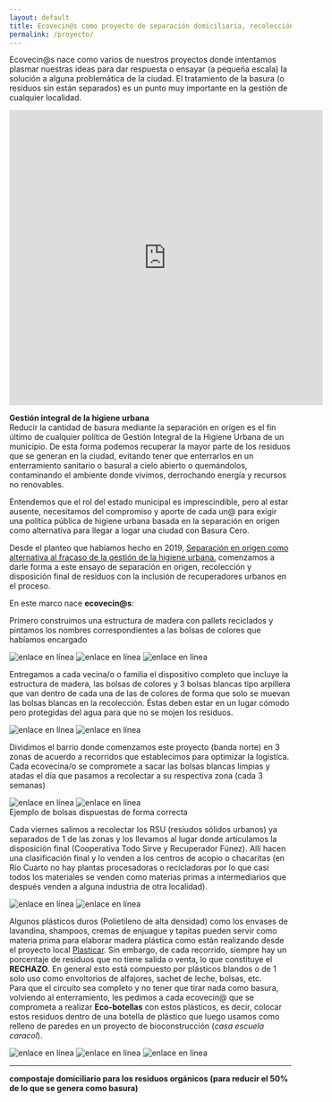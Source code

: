 ```yaml
---
layout: default
title: Ecovecin@s como proyecto de separación domiciliaria, recolección y entrega a destinos sustentables de residuos sólidos urbanos
permalink: /proyecto/
---
```

Ecovecin@s nace como varios de nuestros proyectos donde intentamos plasmar nuestras ideas para dar respuesta o ensayar (a pequeña escala) la solución a alguna problemática de la ciudad. El tratamiento de la basura (o residuos sin están separados) es un punto muy importante en la gestión de cualquier localidad.

<iframe src="https://www.facebook.com/plugins/video.php?href=https%3A%2F%2Fwww.facebook.com%2FRespetoRioCuarto%2Fvideos%2F563295107610410%2F&show_text=1&width=560" width="560" height="527" style="border:none;overflow:hidden" scrolling="no" frameborder="0" allowTransparency="true" allow="encrypted-media" allowFullScreen="true"></iframe>

__Gestión integral de la higiene urbana__  
Reducir la cantidad de basura mediante la separación en orígen es el fin último de cualquier política de Gestión Integral de la Higiene Urbana de un municipio. De esta forma podemos recuperar la mayor parte de los residuos que se generan en la ciudad, evitando tener que enterrarlos en un enterramiento sanitario o basural a cielo abierto o quemándolos, contaminando el ambiente donde vivimos, derrochando energía y recursos no renovables.  

Entendemos que el rol del estado municipal es imprescindible, pero al estar ausente, necesitamos del compromiso y aporte de cada un@ para exigir una política pública de higiene urbana basada en la separación en origen como alternativa para llegar a logar una ciudad con Basura Cero.  

Desde el planteo que habíamos hecho en 2019, [Separación en origen como alternativa al fracaso de la gestión de la higiene urbana.](https://respeto.org.ar/2019/02/07/higiene_urbana/) comenzamos a darle forma a este ensayo de separación en origen, recolección y disposición final de residuos con la inclusión de recuperadores urbanos en el proceso.

En este marco nace __ecovecin@s__:

Primero construimos una estructura de madera con pallets reciclados y pintamos los nombres correspondientes a las bolsas de colores que habíamos encargado

![enlace en línea](/img/dispositivos.jpeg)
![enlace en línea](/img/bolsas2.jpeg)
![enlace en línea](/img/dispositivo.jpeg)

Entregamos a cada vecina/o o familia el dispositivo completo que incluye la estructura de madera, las bolsas de colores y 3 bolsas blancas tipo arpillera que van dentro de cada una de las de colores de forma que solo se muevan las bolsas blancas en la recolección. Éstas deben estar en un lugar cómodo pero protegidas del agua para que no se mojen los residuos.  


![enlace en línea](/img/dispositivo2.jpeg)
![enlace en línea](/img/bolsas3.jpeg)

Dividimos el barrio donde comenzamos este proyecto (banda norte) en 3 zonas de acuerdo a recorridos que establecimos para optimizar la logística. Cada ecovecina/o se compromete a sacar las bolsas blancas limpias y atadas el día que pasamos a recolectar a su respectiva zona (cada 3 semanas)  

![enlace en línea](/img/zonas.jpeg)
![enlace en línea](/img/bolsas.jpeg)  
Ejemplo de bolsas dispuestas de forma correcta

Cada viernes salimos a recolectar los RSU (resiudos sólidos urbanos) ya separados de 1 de las zonas y los llevamos al lugar donde articulamos la disposición final (Cooperativa Todo Sirve y Recuperador Fúnez). Allí hacen una clasificación final y lo venden a los centros de acopio o chacaritas (en Río Cuarto no hay plantas procesadoras o recicladoras por lo que casi todos los materiales se venden como materias primas a intermediarios que después venden a alguna industria de otra localidad).  

![enlace en línea](/img/carro.jpeg)
![enlace en línea](/img/eco.jpg)

Algunos plásticos duros (Polietileno de alta densidad) como los envases de lavandina, shampoos, cremas de enjuague y tapitas pueden servir como materia prima para elaborar madera plástica como están realizando desde el proyecto local [Plasticar](https://www.plasticar.ml/). Sin embargo, de cada recorrido, siempre hay un porcentaje de residuos que no tiene salida o venta, lo que constituye el __RECHAZO__. En general esto está compuesto por plásticos blandos o de 1 solo uso como envoltorios de alfajores, sachet de leche, bolsas, etc.  
Para que el circuito sea completo y no tener que tirar nada como basura, volviendo al enterramiento, les pedimos a cada ecovecin@ que se comprometa a realizar __Eco-botellas__ con estos plásticos, es decir, colocar estos residuos dentro de una botella de plástico que luego usamos como relleno de paredes en un proyecto de bioconstrucción (_casa escuela caracol_).

![enlace en línea](/img/casaescuela.jpeg)
![enlace en línea](/img/ecobotella.jpeg)
![enlace en línea](/img/ecobotella2.jpeg)



---

__compostaje domiciliario para los residuos orgánicos (para reducir el 50% de lo que se genera como basura)__
